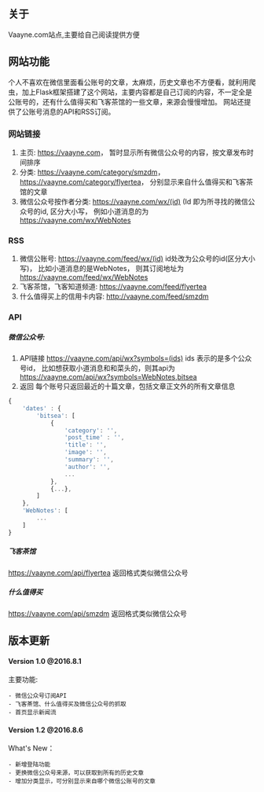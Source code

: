 ## 关于
Vaayne.com站点,主要给自己阅读提供方便


## 网站功能

个人不喜欢在微信里面看公账号的文章，太麻烦，历史文章也不方便看，就利用爬虫，加上Flask框架搭建了这个网站，主要内容都是自己订阅的内容，不一定全是公账号的，还有什么值得买和飞客茶馆的一些文章，来源会慢慢增加。
网站还提供了公账号消息的API和RSS订阅。

### 网站链接
1. 主页: <https://vaayne.com>， 暂时显示所有微信公众号的内容，按文章发布时间排序
2. 分类: <https://vaayne.com/category/smzdm>，   <https://vaayne.com/category/flyertea>， 分别显示来自什么值得买和飞客茶馆的文章
3. 微信公众号按作者分类: <https://vaayne.com/wx/(id)> (Id 即为所寻找的微信公众号的id, 区分大小写， 例如小道消息的为<https://vaayne.com/wx/WebNotes>

### RSS
1. 微信公账号: <https://vaayne.com/feed/wx/(id)> 
       id处改为公众号的id(区分大小写)， 比如小道消息的是WebNotes， 则其订阅地址为<https://vaayne.com/feed/wx/WebNotes>
2. 飞客茶馆，飞客知道频道: <https://vaayne.com/feed/flyertea>
3. 什么值得买上的信用卡内容: <http://vaayne.com/feed/smzdm>

### API
#####  微信公众号: 
1. API链接  <https://vaayne.com/api/wx?symbols=(ids)>
        ids 表示的是多个公众号id， 比如想获取小道消息和和菜头的，则其api为<https://vaayne.com/api/wx?symbols=WebNotes,bitsea>
2. 返回
每个账号只返回最近的十篇文章，包括文章正文外的所有文章信息
```javascript
{
	'dates' : {
		'bitsea': [
			{
				'category': '',
				'post_time' : '',
				'title': '',
				'image': '',
				'summary': '',
				'author': '',
				...
			},
			{...},
		]
	},
	'WebNotes': [
		...
	]
}
```

##### 飞客茶馆
<https://vaayne.com/api/flyertea>
返回格式类似微信公众号

##### 什么值得买
<https://vaayne.com/api/smzdm>
返回格式类似微信公众号



## 版本更新

####  Version 1.0 @2016.8.1

主要功能:

    - 微信公众号订阅API
    - 飞客茶馆、什么值得买及微信公众号的抓取
    - 首页显示新闻流

#### Version 1.2 @2016.8.6

What's New：

	- 新增登陆功能
	- 更换微信公众号来源，可以获取到所有的历史文章
	- 增加分类显示，可分别显示来自哪个微信公账号的文章


